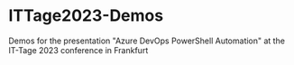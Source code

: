 # ITTage2023-Demos
Demos for the presentation "Azure DevOps PowerShell Automation" at the IT-Tage 2023 conference in Frankfurt
